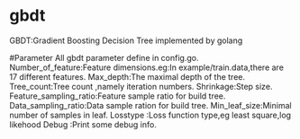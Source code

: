 gbdt
====

GBDT:Gradient Boosting Decision Tree implemented by golang

#Parameter
All gbdt parameter define in config.go.
Number_of_feature:Feature dimensions.eg:In example/train.data,there are 17 different features.
Max_depth:The maximal depth of the tree. 
Tree_count:Tree count ,namely  iteration numbers.
Shrinkage:Step size.
Feature_sampling_ratio:Feature sample ratio for build tree.
Data_sampling_ratio:Data sample ration for build tree.
Min_leaf_size:Minimal number of samples in leaf.
Losstype :Loss function type,eg least square,log likehood
Debug :Print some debug info.